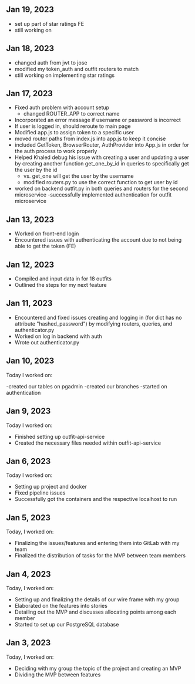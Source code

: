 ## Jan 19, 2023
- set up part of star ratings FE
- still working on 

## Jan 18, 2023
- changed auth from jwt to jose
- modified my token_auth and outfit routers to match
- still working on implementing star ratings

## Jan 17, 2023
- Fixed auth problem with account setup
    - changed ROUTER_APP to correct name
- Incorporated an error message if username or password is incorrect
- If user is logged in, should reroute to main page
- Modified app.js to assign token to a specific user
- moved router paths from index.js into app.js to keep it concise
- included GetToken, BrowserRouter, AuthProvider into App.js in order for the auth process to work properly
- Helped Khaled debug his issue with creating a user and updating a user by creating another function get_one_by_id in queries to specifically get the user by the id
    - vs. get_one will get the user by the username
    - modified routers.py to use the correct function to get user by id
- worked on backend outfit.py in both queries and routers for the second microservice
-successfully implemented authentication for outfit microservice

## Jan 13, 2023
- Worked on front-end login
- Encountered issues with authenticating the account due to not being able to get the token (FE)


## Jan 12, 2023
- Compiled and input data in for 18 outfits
- Outlined the steps for my next feature

## Jan 11, 2023
 - Encountered and fixed issues creating and logging in (for dict has no attribute "hashed_password") by modifying routers, queries, and authenticator.py
 - Worked on log in backend with auth
 - Wrote out authenticator.py

## Jan 10, 2023
Today I worked on:

-created our tables on pgadmin
-created our branches
-started on authentication

## Jan 9, 2023
Today I worked on:

- Finished setting up outfit-api-service
- Created the necessary files needed within outfit-api-service


## Jan 6, 2023
Today I worked on:

- Setting up project and docker
- Fixed pipeline issues
- Successfully got the containers and the respective localhost to run


## Jan 5, 2023
Today, I worked on:

- Finalizing the issues/features and entering them into GitLab with my team
- Finalized the distribution of tasks for the MVP between team members


## Jan 4, 2023
Today, I worked on:

- Setting up and finalizing the details of our wire frame with my group
- Elaborated on the features into stories
- Detailing out the MVP and discusses allocating points among each member
- Started to set up our PostgreSQL database


## Jan 3, 2023
Today, I worked on:

- Deciding with my group the topic of the project and creating an MVP
- Dividing the MVP between features
